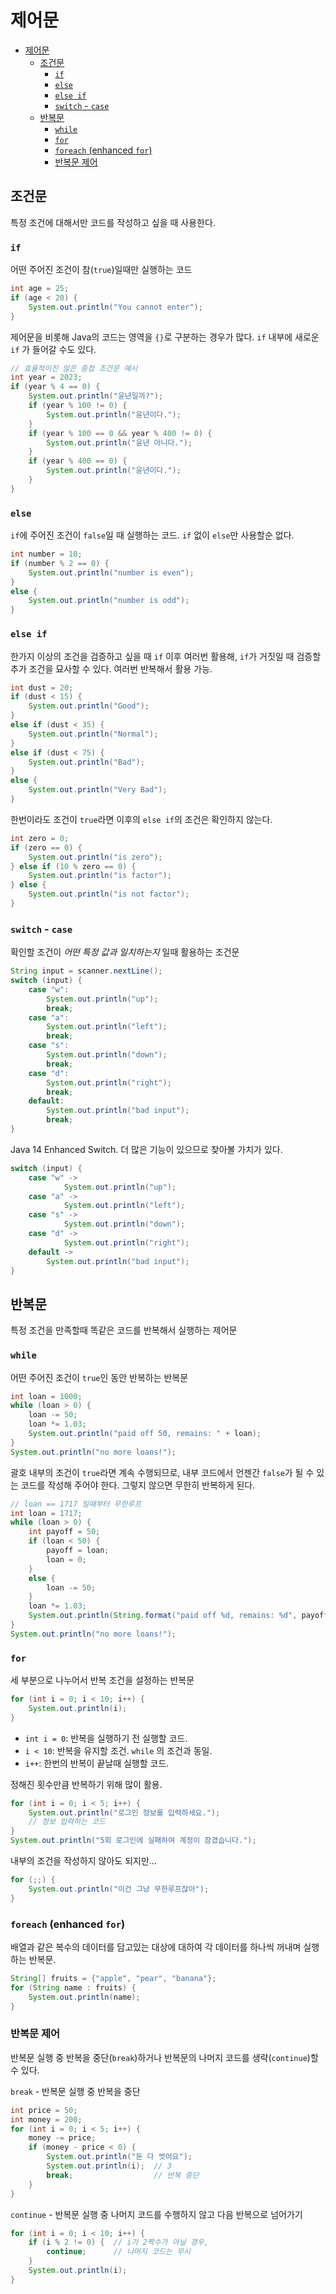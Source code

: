# 제어문

<!-- TOC -->
* [제어문](#제어문)
  * [조건문](#조건문)
    * [`if`](#if)
    * [`else`](#else)
    * [`else if`](#else-if)
    * [`switch` - `case`](#switch---case)
  * [반복문](#반복문)
    * [`while`](#while)
    * [`for`](#for)
    * [`foreach` (enhanced `for`)](#foreach-enhanced-for)
    * [반복문 제어](#반복문-제어)
<!-- TOC -->

## 조건문

특정 조건에 대해서만 코드를 작성하고 싶을 때 사용한다.

### `if`

어떤 주어진 조건이 참(`true`)일때만 실행하는 코드

```java
int age = 25;
if (age < 20) {
    System.out.println("You cannot enter");
}
```

제어문을 비롯해 Java의 코드는 영역을 `{}`로 구분하는 경우가 많다. `if` 내부에 새로운 `if` 가 들어갈 수도 있다.

```java
// 효율적이진 않은 중첩 조건문 예시
int year = 2023;
if (year % 4 == 0) {
    System.out.println("윤년일까?");
    if (year % 100 != 0) {
        System.out.println("윤년이다.");
    }
    if (year % 100 == 0 && year % 400 != 0) {
        System.out.println("윤년 아니다.");
    }
    if (year % 400 == 0) {
        System.out.println("윤년이다.");
    }
}
```

### `else`

`if`에 주어진 조건이 `false`일 때 실행하는 코드. `if` 없이 `else`만 사용할순 없다.

```java
int number = 10;
if (number % 2 == 0) {
    System.out.println("number is even");
}
else {
    System.out.println("number is odd");
}
```

### `else if`

한가지 이상의 조건을 검증하고 싶을 때 `if` 이후 여러번 활용해, `if`가 거짓일 때 검증할 추가 조건을 묘사할 수 있다.
여러번 반복해서 활용 가능.

```java
int dust = 20;
if (dust < 15) {
    System.out.println("Good");
}
else if (dust < 35) {
    System.out.println("Normal");
}
else if (dust < 75) {
    System.out.println("Bad");
}
else {
    System.out.println("Very Bad");
}
```

한번이라도 조건이 `true`라면 이후의 `else if`의 조건은 확인하지 않는다.

```java
int zero = 0;
if (zero == 0) {
    System.out.println("is zero");
} else if (10 % zero == 0) {
    System.out.println("is factor");
} else {
    System.out.println("is not factor");
}
```

### `switch` - `case`

확인할 조건이 *어떤 특정 값과 일치하는지* 일때 활용하는 조건문

```java
String input = scanner.nextLine();
switch (input) {
    case "w":
        System.out.println("up");
        break;
    case "a":
        System.out.println("left");
        break;
    case "s":
        System.out.println("down");
        break;
    case "d":
        System.out.println("right");
        break;
    default:
        System.out.println("bad input");
        break;
}
```

Java 14 Enhanced Switch. 더 많은 기능이 있으므로 찾아볼 가치가 있다.

```java
switch (input) {
    case "w" ->
            System.out.println("up");
    case "a" ->
            System.out.println("left");
    case "s" ->
            System.out.println("down");
    case "d" ->
            System.out.println("right");
    default ->
        System.out.println("bad input");
}
```

## 반복문

특정 조건을 만족할때 똑같은 코드를 반복해서 실행하는 제어문

### `while`

어떤 주어진 조건이 `true`인 동안 반복하는 반복문

```java
int loan = 1000;
while (loan > 0) {
    loan -= 50;
    loan *= 1.03;
    System.out.println("paid off 50, remains: " + loan);
}
System.out.println("no more loans!");
```

괄호 내부의 조건이 `true`라면 계속 수행되므로, 내부 코드에서 언젠간 `false`가 될 수 있는 코드를 작성해 주어야 한다.
그렇지 않으면 무한히 반복하게 된다.

```java
// loan == 1717 일때부터 무한루프
int loan = 1717;
while (loan > 0) {
    int payoff = 50;
    if (loan < 50) {
        payoff = loan;
        loan = 0;
    }
    else {
        loan -= 50;
    }
    loan *= 1.03;
    System.out.println(String.format("paid off %d, remains: %d", payoff, loan));
}
System.out.println("no more loans!");
```

### `for`

세 부분으로 나누어서 반복 조건을 설정하는 반복문

```java
for (int i = 0; i < 10; i++) {
    System.out.println(i);
}
```

- `int i = 0`: 반복을 실행하기 전 실행할 코드.
- `i < 10`: 반복을 유지할 조건. `while` 의 조건과 동일.
- `i++`: 한번의 반복이 끝날때 실행할 코드.

정해진 횟수만큼 반복하기 위해 많이 활용.

```java
for (int i = 0; i < 5; i++) {
    System.out.println("로그인 정보를 입력하세요.");
    // 정보 입력하는 코드
}
System.out.println("5회 로그인에 실패하여 계정이 잠겼습니다.");
```

내부의 조건을 작성하지 않아도 되지만...

```java
for (;;) {
    System.out.println("이건 그냥 무한루프잖아");
}
```

### `foreach` (enhanced `for`)

배열과 같은 복수의 데이터를 담고있는 대상에 대하여 각 데이터를 하나씩 꺼내며 실행하는 반복문.

```java
String[] fruits = {"apple", "pear", "banana"};
for (String name : fruits) {
    System.out.println(name);
}
```

### 반복문 제어

반복문 실행 중 반복을 중단(`break`)하거나 반복문의 나머지 코드를 생략(`continue`)할 수 있다.

`break` - 반복문 실행 중 반복을 중단

```java
int price = 50;
int money = 200;
for (int i = 0; i < 5; i++) {
    money -= price;
    if (money - price < 0) {
        System.out.println("돈 다 썻어요");
        System.out.println(i);  // 3
        break;                  // 반복 중단
    }
}
```

`continue` - 반복문 실행 중 나머지 코드를 수행하지 않고 다음 반복으로 넘어가기

```java
for (int i = 0; i < 10; i++) {
    if (i % 2 != 0) {  // i가 2짝수가 아닐 경우,
        continue;      // 나머지 코드는 무시
    }
    System.out.println(i);
}
```
